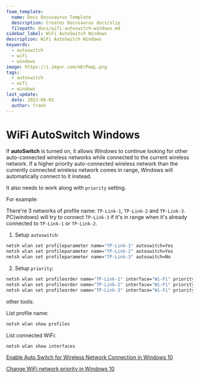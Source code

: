 ```yaml
---
foam_template:
  name: Docs Docusaurus Template
  description: Creates Docusaurus docs/slip
  filepath: docs/wifi-autoswitch-windows.md
sidebar_label: WiFi AutoSwitch Windows
description: WiFi AutoSwitch Windows
keywords:
  - autoswitch
  - wifi
  - windows
image: https://i.imgur.com/mErPwqL.png
tags:
  - autoswitch
  - wifi
  - windows
last_update:
  date: 2023-06-01
  author: frank
---
```


# WiFi AutoSwitch Windows

If **autoSwitch** is turned on, it allows Windows to continue looking for other auto-connected wireless networks while connected to the current wireless network. If a higher priority auto-connected wireless network than the currently connected wireless network comes in range, Windows will automatically connect to it instead.

It also needs to work along with `priority` setting.

For example:

There're 3 networks of profile name: `TP-Link-1`, `TP-Link-2` and `TP-Link-3`. PC(windows) will try to connect `TP-Link-3` if it's in range when it's already connected to `TP-Link-1` or `TP-Link-2`.

1. Setup `autoswitch`:

```sh
netsh wlan set profileparameter name="TP-Link-1" autoswitch=Yes
netsh wlan set profileparameter name="TP-Link-2" autoswitch=Yes
netsh wlan set profileparameter name="TP-Link-3" autoswitch=No
```

2. Setup `priority`:

```sh
netsh wlan set profileorder name="TP-Link-1" interface="Wi-Fi" priority=3
netsh wlan set profileorder name="TP-Link-2" interface="Wi-Fi" priority=2
netsh wlan set profileorder name="TP-Link-3" interface="Wi-Fi" priority=1
```

other tools:

List profile name:

```sh
netsh wlan show profiles
```

List connected WiFi:

```sh
netsh wlan show interfaces
```

[Enable Auto Switch for Wireless Network Connection in Windows 10](https://winaero.com/enable-auto-switch-for-wireless-network-connection-in-windows-10/)

[Change WiFi network priority in Windows 10](https://winaero.com/change-wifi-network-priority-in-windows-10/)